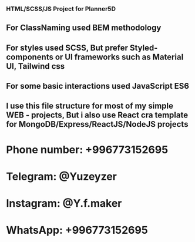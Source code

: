 ### HTML/SCSS/JS Project for Planner5D

## For ClassNaming used BEM methodology
## For styles used SCSS, But prefer Styled-components or UI frameworks such as Material UI, Tailwind css

## For some basic interactions used JavaScript ES6
## I use this file structure for most of my simple WEB - projects, But i also use React cra template for MongoDB/Express/ReactJS/NodeJS projects


# Phone number: +996773152695
# Telegram: @Yuzeyzer
# Instagram: @Y.f.maker
# WhatsApp: +996773152695